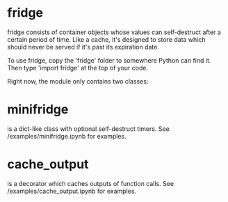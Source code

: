 # fridge

fridge consists of container objects whose values can self-destruct
after a certain period of time. Like a cache, it's designed to store
data which should never be served if it's past its expiration date.

To use fridge, copy the 'fridge' folder to somewhere Python can find it.
Then type 'import fridge' at the top of your code.

Right now, the module only contains two classes:

# minifridge
is a dict-like class with optional self-destruct timers.
See /examples/minifridge.ipynb for examples.

# cache_output
is a decorator which caches outputs of function calls.
See /examples/cache_output.ipynb for examples.
